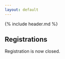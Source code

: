 ```yaml
---
layout: default
---
```


{% include header.md %}

## Registrations

Registration is now closed.

<!-- Registration is open! Key dates and **registration deadlines** are [available here](./key_dates).

Please, register [here](https://www.eventbrite.com/e/eurobioc2020-tickets-127378088291). -->

<!-- Register at [https://eurobioc-2020.eventbrite.co.uk](https://eurobioc-2020.eventbrite.co.uk)

- Students: 50 euros
- Faculty: 100 euros
- Industry: 125 euros

We will accept up to 120 participants on a first come first served
basis. 
-->
